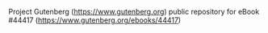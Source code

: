 Project Gutenberg (https://www.gutenberg.org) public repository for eBook #44417 (https://www.gutenberg.org/ebooks/44417)
